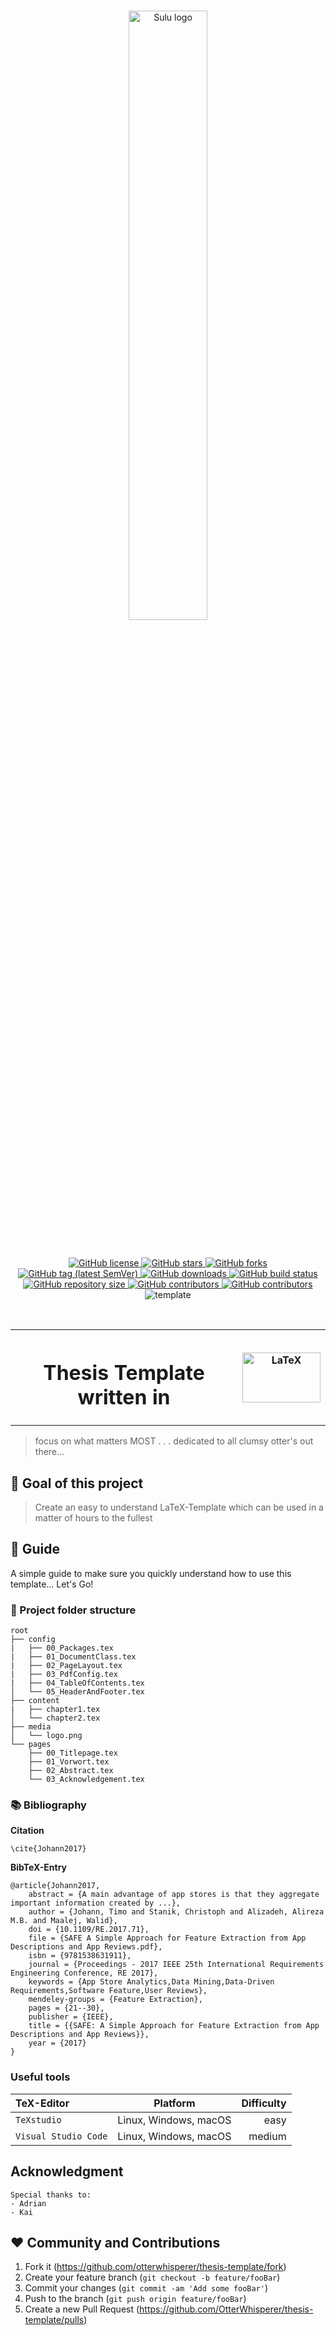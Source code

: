 <br/>
<p align="center">
    <a href="https://github.com/otterwhisperer/thesis-template" target="_blank">
        <img width="50%" src="https://foundation.trca.ca/app/uploads/2019/11/otter-banner-02.jpg" alt="Sulu logo">
    </a>
</p>

<br/>
<p align="center">
    <a href="https://github.com/otterwhisperer/thesis-template/blob/master/LICENSE" target="_blank">
        <img src="https://img.shields.io/github/license/otterwhisperer/thesis-template.svg" alt="GitHub license">
    </a>
    <a href="https://github.com/OtterWhisperer/thesis-template/stargazers" target="_blank">
        <img src="https://img.shields.io/github/stars/otterwhisperer/thesis-template.svg" alt="GitHub stars">
    </a>
    <a href="https://github.com/OtterWhisperer/thesis-template/network/members" target="_blank">
        <img src="https://img.shields.io/github/forks/otterwhisperer/thesis-template.svg" alt="GitHub forks">
    </a>
    <a href="https://github.com/otterwhisperer/thesis-template/releases" target="_blank">
        <img src="https://img.shields.io/github/tag/otterwhisperer/thesis-template.svg" alt="GitHub tag (latest SemVer)">
    </a>
    <a href="https://github.com/otterwhisperer/thesis-template" target="_blank">
        <img src="https://img.shields.io/github/downloads/otterwhisperer/thesis-template/total.svg" alt="GitHub downloads">
    </a>
    <a href="https://hub.docker.com/repository/docker/otterwhisperer/thesis-template" target="_blank">
        <img src="https://img.shields.io/badge/-docker-brightgreen.svg?" alt="GitHub build status"> 
    </a>
    <a href="https://github.com/otterwhisperer/thesis-template/" target="_blank">
        <img src="https://img.shields.io/github/repo-size/otterwhisperer/thesis-template?label=size&style=plastic.svg" alt="GitHub repository size">
    </a>
    <a href="https://github.com/otterwhisperer/thesis-template/graphs/contributors" target="_blank">
        <img src="https://img.shields.io/github/contributors-anon/otterwhisperer/thesis-template.svg" alt="GitHub contributors">
    </a>
    </a>
    <a href="https://hub.docker.com/repository/docker/otterwhisperer/thesis-template" target="_blank">
        <img src="https://img.shields.io/docker/image-size/otterwhisperer/thesis-template/latest.svg" alt="GitHub contributors">
    </a>
    <a>
        <img src="https://img.shields.io/badge/-template-blue.svg" alt="template">
    </a>
</p>
<br/>

<table>
 <tr>
    <th>
        <h1>Thesis Template written in</h1>
    </th>
    <th>
        <img src="https://upload.wikimedia.org/wikipedia/commons/thumb/9/92/LaTeX_logo.svg/1200px-LaTeX_logo.svg.png" alt="LaTeX" width="125" height="80">
    </th>
  </tr>
</table>

> focus on what matters MOST . . .
> dedicated to all clumsy otter's out there...

## :otter: Goal of this project

> Create an easy to understand LaTeX-Template which can be used in a matter of hours to the fullest

## :page_facing_up: Guide

A simple guide to make sure you quickly understand how to use this template... Let's Go!

### :open_book: Project folder structure

    root
    ├── config
    |   ├── 00_Packages.tex
    |   ├── 01_DocumentClass.tex
    |   ├── 02_PageLayout.tex
    |   ├── 03_PdfConfig.tex
    |   ├── 04_TableOfContents.tex
    │   └── 05_HeaderAndFooter.tex
    ├── content
    |   ├── chapter1.tex    
    │   └── chapter2.tex
    ├── media
    │   └── logo.png
    └── pages
        ├── 00_Titlepage.tex
        ├── 01_Vorwort.tex
        ├── 02_Abstract.tex        
        └── 03_Acknowledgement.tex    

### :books: Bibliography

**Citation**

    \cite{Johann2017} 

**BibTeX-Entry**

    @article{Johann2017,
        abstract = {A main advantage of app stores is that they aggregate important information created by ...},
        author = {Johann, Timo and Stanik, Christoph and Alizadeh, Alireza M.B. and Maalej, Walid},
        doi = {10.1109/RE.2017.71},
        file = {SAFE A Simple Approach for Feature Extraction from App Descriptions and App Reviews.pdf},
        isbn = {9781538631911},
        journal = {Proceedings - 2017 IEEE 25th International Requirements Engineering Conference, RE 2017},
        keywords = {App Store Analytics,Data Mining,Data-Driven Requirements,Software Feature,User Reviews},
        mendeley-groups = {Feature Extraction},
        pages = {21--30},
        publisher = {IEEE},
        title = {{SAFE: A Simple Approach for Feature Extraction from App Descriptions and App Reviews}},
        year = {2017}
    }

### Useful tools

| TeX-Editor            |        Platform       | Difficulty        |
| :---                  |         :---:         |              ---: |
| `TeXstudio`           | Linux, Windows, macOS | easy              |
| `Visual Studio Code`  | Linux, Windows, macOS | medium            |

## Acknowledgment

    Special thanks to:
    - Adrian
    - Kai

## ❤️ Community and Contributions

1. Fork it (<https://github.com/otterwhisperer/thesis-template/fork>)
2. Create your feature branch (`git checkout -b feature/fooBar`)
3. Commit your changes (`git commit -am 'Add some fooBar'`)
4. Push to the branch (`git push origin feature/fooBar`)
5. Create a new Pull Request (<https://github.com/OtterWhisperer/thesis-template/pulls>)
